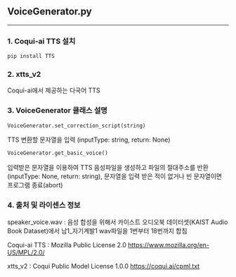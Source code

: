 ## VoiceGenerator.py

--------

### 1. Coqui-ai TTS 설치

```cmd
pip install TTS
```

### 2. xtts_v2

Coqui-ai에서 제공하는 다국어 TTS

### 3. VoiceGenerator 클래스 설명

```python
VoiceGenerator.set_correction_script(string)
```

TTS 변환할 문자열을 입력 (inputType: string, return: None)

```python
VoiceGenerator.get_basic_voice()
```

입력받은 문자열을 이용하여 TTS 음성파일을 생성하고 파일의 절대주소를 반환 (inputType: None, return: string),
문자열을 입력 받은 적이 없거나 빈 문자열이면 프로그램 종료(abort)

### 4. 출처 및 라이센스 정보

speaker_voice.wav : 음성 합성을 위해서 카이스트 오디오북 데이터셋(KAIST Audio Book Dataset)에서 남1_자기계발1 wav파일을 1번부터 18번까지 합침

Coqui-ai TTS : Mozilla Public License 2.0 <https://www.mozilla.org/en-US/MPL/2.0/>

xtts_v2 : Coqui Public Model License 1.0.0 <https://coqui.ai/cpml.txt>
